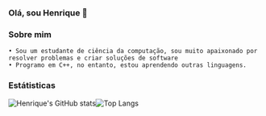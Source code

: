 ### Olá, sou Henrique 👋
### Sobre mim
    • Sou um estudante de ciência da computação, sou muito apaixonado por resolver problemas e criar soluções de software
    • Programo em C++, no entanto, estou aprendendo outras linguagens. 


### Estátisticas

![Henrique's GitHub stats](https://github-readme-stats.vercel.app/api?username=itzhendo&show_icons=true&theme=tokyonight)![Top Langs](https://github-readme-stats.vercel.app/api/top-langs/?username=itzhendo&layout=compact)
